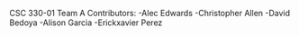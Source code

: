 CSC 330-01 Team A
Contributors:
  -Alec Edwards
  -Christopher Allen
   -David Bedoya 
  -Alison Garcia
  -Erickxavier Perez
